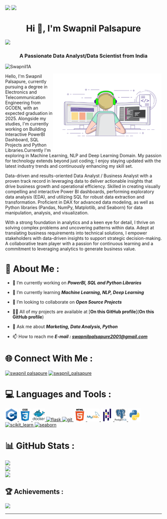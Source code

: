 <div id="header" align="center">
<!--   <img src="https://camo.githubusercontent.com/c1dcb74cc1c1835b1d716f5051499a2814c683c806b15f04b0eba492863703e9/68747470733a2f2f63646e2e6472696262626c652e636f6d2f75736572732f3733303730332f73637265656e73686f74732f363538313234332f6176656e746f2e676966" width="350" height="250"/> -->
</div>
<!---GIF--->
<img src="https://user-images.githubusercontent.com/73097560/115834477-dbab4500-a447-11eb-908a-139a6edaec5c.gif">             
<img src="https://media.licdn.com/dms/image/v2/D5616AQFWQN8jhg3yeQ/profile-displaybackgroundimage-shrink_350_1400/profile-displaybackgroundimage-shrink_350_1400/0/1724790934135?e=1730332800&v=beta&t=vfoU2AEFJ_mLXaB368u1Iqcn8CytFdNnMKTa3q6sd58">   
<h1 align="center">Hi 👋, I'm Swapnil Palsapure</h1>
<img src="https://user-images.githubusercontent.com/73097560/115834477-dbab4500-a447-11eb-908a-139a6edaec5c.gif">  
<h3 align="center">A Passionate Data Analyst/Data Scientist from India</h3>

<p align="left"> <img src="https://komarev.com/ghpvc/?username=Swapnil1A&label=Profile%20views&color=0e75b6&style=flat" alt="Swapnil1A" /> </p>

<img align="right" height="250" width="350" src="https://raw.githubusercontent.com/mikonoid/mikonoid/main/images/gifs/coder3.gif" />

<p>
Hello, I'm Swapnil Palsapure, currently pursuing a degree in Electronics and Telecommunication Engineering from GCOEN, with an expected graduation in 2025. Alongside my studies, I'm currently working on Building Interactive PowerBI Dashboard, SQL Projects and Python Libraries.Currently I'm exploring in Machine Learning, NLP and Deep Learning Domain. My passion for technology extends beyond just coding; I enjoy staying updated with the latest industry trends and continuously enhancing my skill set.
</p>
<p>
Data-driven and results-oriented Data Analyst / Business Analyst with a proven track record in leveraging data to deliver actionable insights that drive business growth and operational efficiency. Skilled in creating visually compelling and interactive Power BI dashboards, performing exploratory data analysis (EDA), and utilizing SQL for robust data extraction and transformation. Proficient in DAX for advanced data modeling, as well as Python libraries (Pandas, NumPy, Matplotlib, and Seaborn) for data manipulation, analysis, and visualization.
</p>
<p>
With a strong foundation in analytics and a keen eye for detail, I thrive on solving complex problems and uncovering patterns within data. Adept at translating business requirements into technical solutions, I empower stakeholders with data-driven insights to support strategic decision-making. A collaborative team player with a passion for continuous learning and a commitment to leveraging analytics to generate business value.
</p>

# 💫 About Me :
- 🔭 I’m currently working on ***PowerBI, SQL and Python Libraries***

- 🌱 I’m currently learning ***Machine Learning, NLP, Deep Learning***

- 👯 I’m looking to collaborate on ***Open Source Projects***

- 👨‍💻 All of my projects are available at [**On this GitHub profile**](**On this GitHub profile**)

- 💬 Ask me about ***Marketing, Data Analysis, Python***

- 📫 How to reach me  ***E-mail : swapnilpalsapure2001@gmail.com***

# 🌐 Connect With Me :
<p align="left">
<a href="https://linkedin.com/in/swapnil palsapure" target="blank"><img align="center" src="https://raw.githubusercontent.com/rahuldkjain/github-profile-readme-generator/master/src/images/icons/Social/linked-in-alt.svg" alt="swapnil palsapure" height="30" width="40" /></a>
<a href="https://instagram.com/swapnil_palsapure" target="blank"><img align="center" src="https://raw.githubusercontent.com/rahuldkjain/github-profile-readme-generator/master/src/images/icons/Social/instagram.svg" alt="swapnil_palsapure" height="30" width="40" /></a>
</p>

# 💻 Languages and Tools :
<p align="left"> <a href="https://www.w3schools.com/cpp/" target="_blank" rel="noreferrer"> <img src="https://raw.githubusercontent.com/devicons/devicon/master/icons/cplusplus/cplusplus-original.svg" alt="cplusplus" width="40" height="40"/> </a> <a href="https://www.w3schools.com/css/" target="_blank" rel="noreferrer"> <img src="https://raw.githubusercontent.com/devicons/devicon/master/icons/css3/css3-original-wordmark.svg" alt="css3" width="40" height="40"/> </a> <a href="https://www.docker.com/" target="_blank" rel="noreferrer"> <img src="https://raw.githubusercontent.com/devicons/devicon/master/icons/docker/docker-original-wordmark.svg" alt="docker" width="40" height="40"/> </a> <a href="https://flask.palletsprojects.com/" target="_blank" rel="noreferrer"> <img src="https://www.vectorlogo.zone/logos/pocoo_flask/pocoo_flask-icon.svg" alt="flask" width="40" height="40"/> </a> <a href="https://git-scm.com/" target="_blank" rel="noreferrer"> <img src="https://www.vectorlogo.zone/logos/git-scm/git-scm-icon.svg" alt="git" width="40" height="40"/> </a> <a href="https://www.w3.org/html/" target="_blank" rel="noreferrer"> <img src="https://raw.githubusercontent.com/devicons/devicon/master/icons/html5/html5-original-wordmark.svg" alt="html5" width="40" height="40"/> </a> <a href="https://www.mysql.com/" target="_blank" rel="noreferrer"> <img src="https://raw.githubusercontent.com/devicons/devicon/master/icons/mysql/mysql-original-wordmark.svg" alt="mysql" width="40" height="40"/> </a> <a href="https://pandas.pydata.org/" target="_blank" rel="noreferrer"> <img src="https://raw.githubusercontent.com/devicons/devicon/2ae2a900d2f041da66e950e4d48052658d850630/icons/pandas/pandas-original.svg" alt="pandas" width="40" height="40"/> </a> <a href="https://www.postgresql.org" target="_blank" rel="noreferrer"> <img src="https://raw.githubusercontent.com/devicons/devicon/master/icons/postgresql/postgresql-original-wordmark.svg" alt="postgresql" width="40" height="40"/> </a> <a href="https://www.python.org" target="_blank" rel="noreferrer"> <img src="https://raw.githubusercontent.com/devicons/devicon/master/icons/python/python-original.svg" alt="python" width="40" height="40"/> </a> <a href="https://scikit-learn.org/" target="_blank" rel="noreferrer"> <img src="https://upload.wikimedia.org/wikipedia/commons/0/05/Scikit_learn_logo_small.svg" alt="scikit_learn" width="40" height="40"/> </a> <a href="https://seaborn.pydata.org/" target="_blank" rel="noreferrer"> <img src="https://seaborn.pydata.org/_images/logo-mark-lightbg.svg" alt="seaborn" width="40" height="40"/> </a> </p>

# 📊 GitHub Stats :
![](https://github-readme-stats.vercel.app/api?username=swapnil1a&theme=dark&hide_border=false&include_all_commits=false&count_private=false)<br/>
![](https://github-readme-streak-stats.herokuapp.com/?user=swapnil1a&theme=dark&hide_border=false)<br/>
![](https://github-readme-stats.vercel.app/api/top-langs/?username=swapnil1a&theme=dark&hide_border=false&include_all_commits=false&count_private=false&layout=compact)



## 🏆 Achievements :
![](https://github-profile-trophy.vercel.app/?username=swapnil1a&theme=radical&no-frame=false&no-bg=true&margin-w=4)

---
